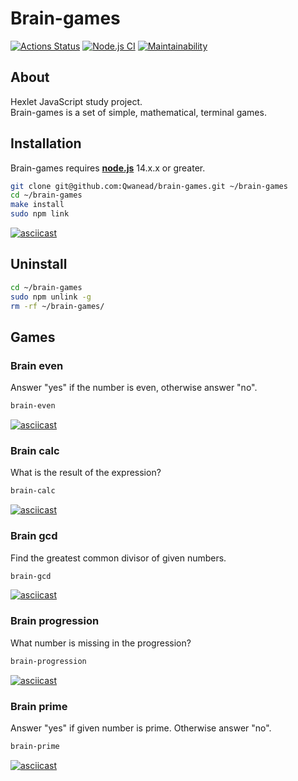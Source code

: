 # Brain-games
[![Actions Status](https://github.com/Qwanead/frontend-project-lvl1/workflows/hexlet-check/badge.svg)](https://github.com/Qwanead/frontend-project-lvl1/actions/workflows/hexlet-check.yml) [![Node.js CI](https://github.com/Qwanead/frontend-project-lvl1/actions/workflows/nodejs.yml/badge.svg)](https://github.com/Qwanead/frontend-project-lvl1/actions/workflows/nodejs.yml) [![Maintainability](https://api.codeclimate.com/v1/badges/a8dbaa572bef96104241/maintainability)](https://codeclimate.com/github/Qwanead/frontend-project-lvl1/maintainability)

## About
Hexlet JavaScript study project.<br>
Brain-games is a set of simple, mathematical, terminal games.

## Installation
Brain-games requires [**node.js**](https://nodejs.org/) 14.x.x or greater.
``` sh
git clone git@github.com:Qwanead/brain-games.git ~/brain-games
cd ~/brain-games
make install
sudo npm link
```
[![asciicast](https://asciinema.org/a/RcVCjRhA7A3BoKo7Wj3ytgp5Z.svg)](https://asciinema.org/a/RcVCjRhA7A3BoKo7Wj3ytgp5Z)

## Uninstall
``` sh
cd ~/brain-games
sudo npm unlink -g
rm -rf ~/brain-games/
```

## Games
### Brain even
Answer "yes" if the number is even, otherwise answer "no".
```sh
brain-even
```
[![asciicast](https://asciinema.org/a/ygHuxvV9LfGHRCTG89oLNcVGx.svg)](https://asciinema.org/a/ygHuxvV9LfGHRCTG89oLNcVGx)

### Brain calc
What is the result of the expression?
```sh
brain-calc
```
[![asciicast](https://asciinema.org/a/yRSdZJNXjFz918DSR76FmwbRn.svg)](https://asciinema.org/a/yRSdZJNXjFz918DSR76FmwbRn)

### Brain gcd
Find the greatest common divisor of given numbers.
```sh
brain-gcd
```
[![asciicast](https://asciinema.org/a/4WdQ66yM2UeE3QeQw7buG17AK.svg)](https://asciinema.org/a/4WdQ66yM2UeE3QeQw7buG17AK)

### Brain progression
What number is missing in the progression?
```sh
brain-progression
```
[![asciicast](https://asciinema.org/a/1vSjZJfjQX7tsKuAIkvd1HqZy.svg)](https://asciinema.org/a/1vSjZJfjQX7tsKuAIkvd1HqZy)

### Brain prime
Answer "yes" if given number is prime. Otherwise answer "no".
```sh
brain-prime
```
[![asciicast](https://asciinema.org/a/lUQwdDqMiAOdxCHZFjieIzSX5.svg)](https://asciinema.org/a/lUQwdDqMiAOdxCHZFjieIzSX5)
